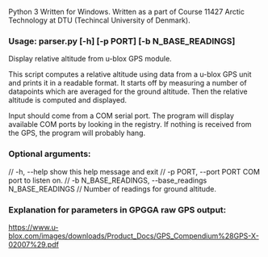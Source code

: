 Python 3
Written for Windows.
Written as a part of Course 11427 Arctic Technology at DTU (Techincal University of Denmark).

### Usage: parser.py [-h] [-p PORT] [-b N_BASE_READINGS]

Display relative altitude from u-blox GPS module.

This script computes a relative altitude using data from a u-blox GPS unit and prints it in a readable format.
It starts off by measuring a number of datapoints which are averaged for the ground altitude.
Then the relative altitude is computed and displayed.

Input should come from a COM serial port. The program will display available COM ports by looking in the registry.
If nothing is received from the GPS, the program will probably hang.

### Optional arguments:
//  -h, --help            show this help message and exit
//  -p PORT, --port PORT  COM port to listen on.
//  -b N_BASE_READINGS, --base_readings N_BASE_READINGS
//                        Number of readings for ground altitude.

### Explanation for parameters in GPGGA raw GPS output:
https://www.u-blox.com/images/downloads/Product_Docs/GPS_Compendium%28GPS-X-02007%29.pdf